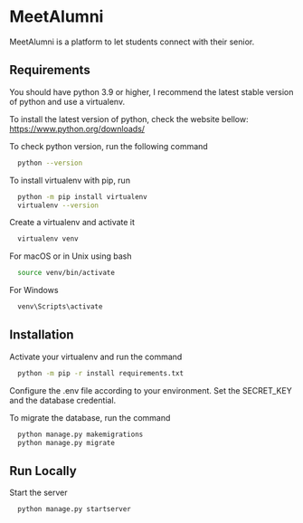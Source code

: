 
# MeetAlumni

MeetAlumni is a platform to let students connect with their senior.


## Requirements
You should have python 3.9 or higher, I recommend the latest stable version of python and use a virtualenv.

To install the latest version of python, check the website bellow: https://www.python.org/downloads/

To check python version, run the following command

```bash
  python --version
```

To install virtualenv with pip, run

```bash
  python -m pip install virtualenv
  virtualenv --version
```

Create a virtualenv and activate it

```bash
  virtualenv venv
```

For macOS or in Unix using bash
```bash
  source venv/bin/activate
```

For Windows
```bash
  venv\Scripts\activate
```
## Installation

Activate your virtualenv and run the command

```bash
  python -m pip -r install requirements.txt
```
    
Configure the .env file according to your environment. Set the SECRET_KEY and the database credential.

To migrate the database, run the command
```bash
  python manage.py makemigrations
  python manage.py migrate
```
## Run Locally

Start the server

```bash
  python manage.py startserver
```

